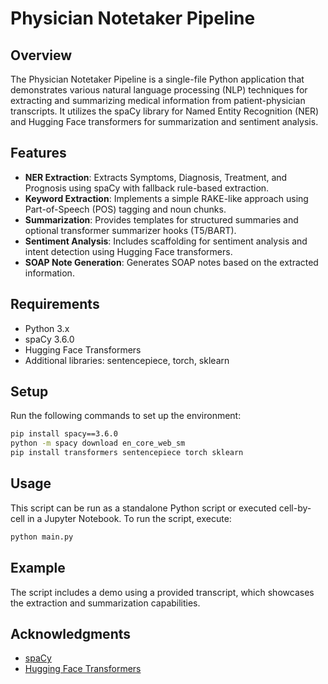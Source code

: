 # Physician Notetaker Pipeline

## Overview
The Physician Notetaker Pipeline is a single-file Python application that demonstrates various natural language processing (NLP) techniques for extracting and summarizing medical information from patient-physician transcripts. It utilizes the spaCy library for Named Entity Recognition (NER) and Hugging Face transformers for summarization and sentiment analysis.

## Features
- **NER Extraction**: Extracts Symptoms, Diagnosis, Treatment, and Prognosis using spaCy with fallback rule-based extraction.
- **Keyword Extraction**: Implements a simple RAKE-like approach using Part-of-Speech (POS) tagging and noun chunks.
- **Summarization**: Provides templates for structured summaries and optional transformer summarizer hooks (T5/BART).
- **Sentiment Analysis**: Includes scaffolding for sentiment analysis and intent detection using Hugging Face transformers.
- **SOAP Note Generation**: Generates SOAP notes based on the extracted information.

## Requirements
- Python 3.x
- spaCy 3.6.0
- Hugging Face Transformers
- Additional libraries: sentencepiece, torch, sklearn

## Setup
Run the following commands to set up the environment:

```bash
pip install spacy==3.6.0
python -m spacy download en_core_web_sm
pip install transformers sentencepiece torch sklearn
```

## Usage
This script can be run as a standalone Python script or executed cell-by-cell in a Jupyter Notebook. To run the script, execute:

```bash
python main.py
```

## Example
The script includes a demo using a provided transcript, which showcases the extraction and summarization capabilities.

## Acknowledgments
- [spaCy](https://spacy.io/)
- [Hugging Face Transformers](https://huggingface.co/transformers/)